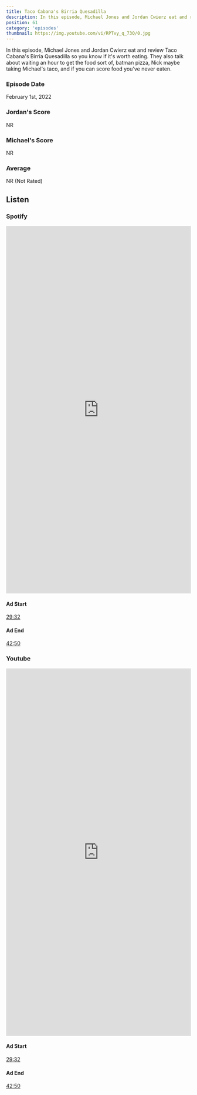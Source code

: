 ```yaml
---
title: Taco Cabana's Birria Quesadilla
description: In this episode, Michael Jones and Jordan Cwierz eat and review Taco Cabana's Birria Quesadilla so you know if it's worth eating.
position: 61
category: 'episodes'
thumbnail: https://img.youtube.com/vi/RPTvy_q_73Q/0.jpg
---
```


In this episode, Michael Jones and Jordan Cwierz eat and review Taco Cabana's Birria Quesadilla so you know if it's worth eating. They also talk about waiting an hour to get the food sort of, batman pizza, Nick maybe taking Michael's taco, and if you can score food you've never eaten.


### Episode Date

February 1st, 2022

### Jordan's Score

NR

### Michael's Score

NR

### Average

NR (Not Rated)

## Listen

### Spotify

<iframe 
    src="https://open.spotify.com/embed-podcast/episode/2U3gDpBzpv5SkQ550GLSWs" 
    loading="lazy" 
    style="border: 0; width: 100%; height: 25vh;" allow="encrypted-media"
></iframe>

#### Ad Start

[29:32](https://open.spotify.com/episode/2U3gDpBzpv5SkQ550GLSWs?t=1772)

#### Ad End

[42:50](https://open.spotify.com/episode/2U3gDpBzpv5SkQ550GLSWs?t=2570)

### Youtube

<iframe 
    src="https://www.youtube.com/embed/RPTvy_q_73Q" 
    loading="lazy" 
    style="border: 0; width: 100%; height: 25vh;"  
    title="YouTube video player" 
    frameborder="0" 
    allow="accelerometer; autoplay; clipboard-write; encrypted-media; gyroscope; picture-in-picture"
></iframe>

#### Ad Start

[29:32](https://youtu.be/RPTvy_q_73Q?t=1772)

#### Ad End

[42:50](https://youtu.be/RPTvy_q_73Q?t=2570)
